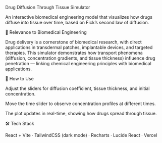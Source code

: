 Drug Diffusion Through Tissue Simulator

An interactive biomedical engineering model that visualizes how drugs diffuse into tissue over time, based on Fick’s second law of diffusion.

🔬 Relevance to Biomedical Engineering

Drug delivery is a cornerstone of biomedical research, with direct applications in transdermal patches, implantable devices, and targeted therapies.
This simulator demonstrates how transport phenomena (diffusion, concentration gradients, and tissue thickness) influence drug penetration — linking chemical engineering principles with biomedical applications.

🚀 How to Use

Adjust the sliders for diffusion coefficient, tissue thickness, and initial concentration.

Move the time slider to observe concentration profiles at different times.

The plot updates in real-time, showing how drugs spread through tissue.

🛠️ Tech Stack

React + Vite · TailwindCSS (dark mode) · Recharts · Lucide React · Vercel
